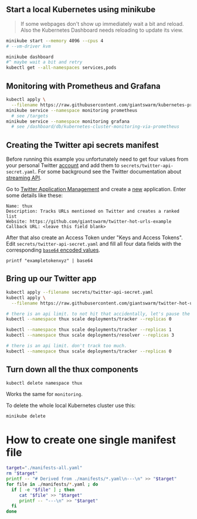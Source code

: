 

## Start a local Kubernetes using minikube

> If some webpages don't show up immediately wait a bit and reload. Also the Kubernetes Dashboard needs reloading to update its view.

```bash
minikube start --memory 4096 --cpus 4
# --vm-driver kvm

minikube dashboard
#^ maybe wait a bit and retry
kubectl get --all-namespaces services,pods
```

## Monitoring with Prometheus and Grafana

```bash
kubectl apply \
  --filename https://raw.githubusercontent.com/giantswarm/kubernetes-prometheus/master/manifests-all.yaml
minikube service --namespace monitoring prometheus
  # see /targets
minikube service --namespace monitoring grafana
  # see /dashboard/db/kubernetes-cluster-monitoring-via-prometheus
```

## Creating the Twitter api secrets manifest

Before running this example you unfortunately need to get four values from your personal Twitter [account](https://twitter.com/signup) and add them to `secrets/twitter-api-secret.yaml`. For some background see the Twitter documentation about [streaming API](https://dev.twitter.com/streaming/overview/connecting).

Go to [Twitter Application Management](https://apps.twitter.com/) and create a [new](https://apps.twitter.com/app/new) application. Enter some details like these:

    Name: thux
    Description: Tracks URLs mentioned on Twitter and creates a ranked list
    Website: https://github.com/giantswarm/twitter-hot-urls-example
    Callback URL: <leave this field blank>

After that also create an Access Token under "Keys and Access Tokens". Edit `secrets/twitter-api-secret.yaml` and fill all four data fields with the corresponding [`base64` encoded values]((http://kubernetes.io/docs/user-guide/secrets/#creating-a-secret-manually)).

```nohighlight
printf "exampletokenxyz" | base64
```

## Bring up our Twitter app

```bash
kubectl apply --filename secrets/twitter-api-secret.yaml
kubectl apply \
  --filename https://raw.githubusercontent.com/giantswarm/twitter-hot-urls-example/master/manifests-all.yaml

# there is an api limit. to not hit that accidentally, let's pause the tracker for now:
kubectl --namespace thux scale deployments/tracker --replicas 0

kubectl --namespace thux scale deployments/tracker --replicas 1
kubectl --namespace thux scale deployments/resolver --replicas 3

# there is an api limit. don't track too much.
kubectl --namespace thux scale deployments/tracker --replicas 0
```


## Turn down all the thux components

```bash
kubectl delete namespace thux
```

Works the same for `monitoring`.

To delete the whole local Kubernetes cluster use this:
```bash
minikube delete
```


# How to create one single manifest file

```bash
target="./manifests-all.yaml"
rm "$target"
printf -- "# Derived from ./manifests/*.yaml\n---\n" >> "$target"
for file in ./manifests/*.yaml ; do
  if [ -e "$file" ] ; then
     cat "$file" >> "$target"
     printf -- "---\n" >> "$target"
  fi
done
```
